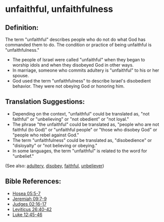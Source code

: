 # unfaithful, unfaithfulness #

## Definition: ##

The term "unfaithful" describes people who do not do what God has commanded them to do. The condition or practice of being unfaithful is "unfaithfulness."

 * The people of Israel were called "unfaithful" when they began to worship idols and when they disobeyed God in other ways.
 * In marriage, someone who commits adultery is "unfaithful" to his or her spouse.
 * God used the term "unfaithfulness" to describe Israel's disobedient behavior. They were not obeying God or honoring him.

## Translation Suggestions: ##

 * Depending on the context, "unfaithful" could be translated as, "not faithful" or "unbelieving" or "not obedient" or "not loyal."
 * The phrase "the unfaithful" could be translated as, "people who are not faithful (to God)" or "unfaithful people" or "those who disobey God" or "people who rebel against God."
 * The term "unfaithfulness" could be translated as, "disobedience" or "disloyalty" or "not believing or obeying."
 * In some languages, the term "unfaithful" is related to the word for "unbelief."

(See also: [adultery](../kt/adultery.md), [disobey](../other/disobey.md), [faithful](../kt/faithful.md), [unbeliever](../kt/unbeliever.md))

## Bible References: ##

* [Hosea 05:5-7](en/tn/hos/help/05/05)
* [Jeremiah 09:7-9](en/tn/jer/help/09/07)
* [Judges 02:16-17](en/tn/jdg/help/02/16)
* [Leviticus 26:40-42](en/tn/lev/help/26/40)
* [Luke 12:45-46](en/tn/luk/help/12/45)